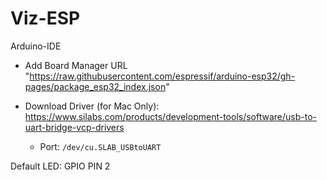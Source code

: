 # Viz-ESP

Arduino-IDE

- Add Board Manager URL "https://raw.githubusercontent.com/espressif/arduino-esp32/gh-pages/package_esp32_index.json"

- Download Driver (for Mac Only): https://www.silabs.com/products/development-tools/software/usb-to-uart-bridge-vcp-drivers
  - Port: `/dev/cu.SLAB_USBtoUART`


Default LED: GPIO PIN 2

